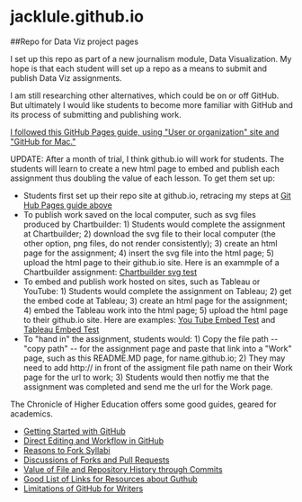 # jacklule.github.io

##Repo for Data Viz project pages

I set up this repo as part of a new journalism module, Data Visualization. My hope is that each student will set up a repo as a means to submit and publish Data Viz assignments.

I am still researching other alternatives, which could be on or off GitHub. But ultimately I would like students to become more familiar with GitHub and its process of submitting and publishing work.

<p><a href="https://pages.github.com/"> I followed this GitHub Pages guide, using "User or organization" site and "GitHub for Mac."</a></p>

UPDATE: After a month of trial, I think github.io will work for students. The students will learn to create a new html page to embed and publish each assignment thus doubling the value of each lesson. To get them set up:

- Students first set up their repo site at github.io, retracing my steps at [Git Hub Pages guide above](https://pages.github.com/)
- To publish work saved on the local computer, such as svg files produced by Chartbuilder: 1) Students would complete the assignment at Chartbuilder; 2) download the svg file to their local computer (the other option, png files, do not render consistently); 3) create an html page for the assignment; 4) insert the svg file into the html page; 5) upload the html page to their github.io site. Here is an exammple of a Chartbuilder assignment: [Chartbuilder svg test](http://jacklule.github.io/SVGtest.html)
- To embed and publish work hosted on sites, such as Tableau or YouTube: 1) Students would complete the assignment on Tableau; 2) get the embed code at Tableau; 3) create an html page for the assignment; 4) embed the Tableau work into the html page; 5) upload the html page to their github.io site. Here are examples: [You Tube Embed Test](http://jacklule.github.io/YouTubeEmbedTest.html) and [Tableau Embed Test](http://jacklule.github.io/embed-test-Tableau.html)
- To "hand in" the assignment, students would: 1) Copy the file path --"copy path" -- for the assignment page and paste that link into a "Work" page, such as this README.MD page, for name.github.io; 2) They may need to add http:// in front of the assigment file path name on their Work page for the url to work; 3) Students would then notfiy me that the assignment was completed and send me the url for the Work page.

The Chronicle of Higher Education offers some good guides, geared for academics.

- [Getting Started with GitHub](http://chronicle.com/blogs/profhacker/getting-started-with-a-github-repository/47393)
- [Direct Editing and Workflow in GitHub](http://chronicle.com/blogs/profhacker/direct-editing-and-zen-mode-in-github/47497)
- [Reasons to Fork Syllabi](http://chronicle.com/blogs/profhacker/forking-your-syllabus/39137)
- [Discussions of Forks and Pull Requests](http://chronicle.com/blogs/profhacker/forks-and-pull-requests-in-github/47753)
- [Value of File and Repository History through Commits](http://chronicle.com/blogs/profhacker/file-and-repository-history-in-github/48047)
- [Good List of Links for Resources about Guthub](http://chronicle.com/blogs/profhacker/resources-for-learning-git-and-github/48285)
- [Limitations of GitHub for Writers](http://chronicle.com/blogs/profhacker/the-limitations-of-github-for-writers/48299)




